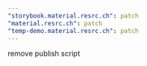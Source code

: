 ```yaml
---
"storybook.material.resrc.ch": patch
"material.resrc.ch": patch
"temp-demo.material.resrc.ch": patch
---
```


remove publish script
